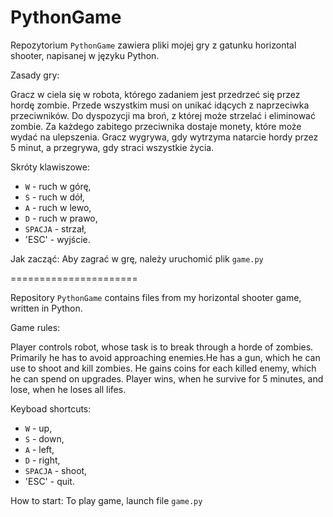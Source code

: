 PythonGame
======================

Repozytorium `PythonGame` zawiera pliki mojej gry z gatunku horizontal shooter, napisanej w języku Python.

Zasady gry:

Gracz w ciela się w robota, którego zadaniem jest przedrzeć się przez hordę zombie. Przede wszystkim musi on unikać idących z naprzeciwka przeciwników. Do dyspozycji ma broń, z której może strzelać i eliminować zombie. Za każdego zabitego przeciwnika dostaje monety, które może wydać na ulepszenia. 
Gracz wygrywa, gdy wytrzyma natarcie hordy przez 5 minut, a przegrywa, gdy straci wszystkie życia.

Skróty klawiszowe:

  * `W` - ruch w górę,
  * `S` - ruch w dół,
  * `A` - ruch w lewo,
  * `D` - ruch w prawo,
  * `SPACJA` - strzał,
  * 'ESC' - wyjście.
  
Jak zacząć:
Aby zagrać w grę, należy uruchomić plik `game.py`
  
======================

Repository `PythonGame` contains files from my horizontal shooter game, written in Python.

Game rules:

Player controls robot, whose task is to break through a horde of zombies. Primarily he has to avoid approaching enemies.He has a gun, which he can use to shoot and kill zombies. He gains coins for each killed enemy, which he can spend on upgrades. 
Player wins, when he survive for 5 minutes, and lose, when he loses all lifes.

Keyboad shortcuts:

  * `W` - up,
  * `S` - down,
  * `A` - left,
  * `D` - right,
  * `SPACJA` - shoot,
  * 'ESC' - quit.
  
How to start:
To play game, launch file `game.py`
